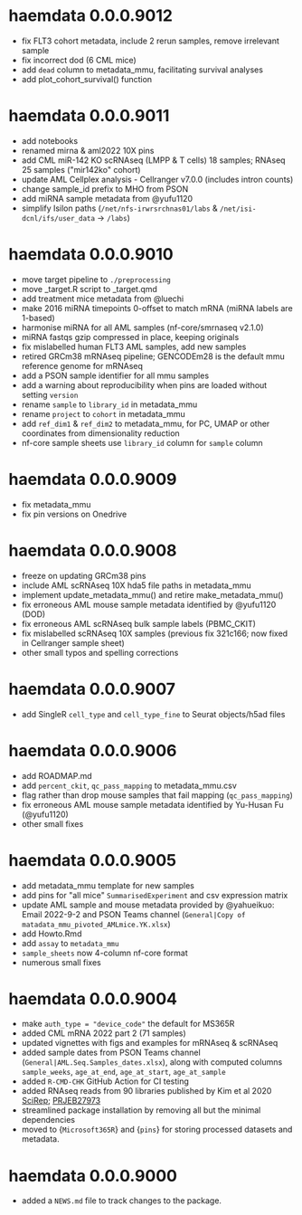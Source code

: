 # haemdata 0.0.0.9012
* fix FLT3 cohort metadata, include 2 rerun samples, remove irrelevant sample
* fix incorrect dod (6 CML mice)
* add `dead` column to metadata_mmu, facilitating survival analyses
* add plot_cohort_survival() function

# haemdata 0.0.0.9011
* add notebooks
* renamed mirna & aml2022 10X pins
* add CML miR-142 KO scRNAseq (LMPP & T cells) 18 samples; RNAseq 25 samples ("mir142ko" cohort)
* update AML Cellplex analysis - Cellranger v7.0.0 (includes intron counts)
* change sample_id prefix to MHO from PSON
* add miRNA sample metadata from @yufu1120
* simplify Isilon paths (`/net/nfs-irwrsrchnas01/labs` & `/net/isi-dcnl/ifs/user_data` -> `/labs`)

# haemdata 0.0.0.9010
* move target pipeline to `./preprocessing`
* move _target.R script to _target.qmd
* add treatment mice metadata from @luechi
* make 2016 miRNA timepoints 0-offset to match mRNA (miRNA labels are 1-based)
* harmonise miRNA for all AML samples (nf-core/smrnaseq v2.1.0)
* miRNA fastqs gzip compressed in place, keeping originals
* fix mislabelled human FLT3 AML samples, add new samples
* retired GRCm38 mRNAseq pipeline; GENCODEm28 is the default mmu reference genome for mRNAseq
* add a PSON sample identifier for all mmu samples
* add a warning about reproducibility when pins are loaded without setting `version`
* rename `sample` to `library_id` in metadata_mmu
* rename `project` to `cohort` in metadata_mmu
* add `ref_dim1` & `ref_dim2` to metadata_mmu, for PC, UMAP or other coordinates from dimensionality reduction
* nf-core sample sheets use `library_id` column for `sample` column

# haemdata 0.0.0.9009
  * fix metadata_mmu 
  * fix pin versions on Onedrive

# haemdata 0.0.0.9008
  * freeze on updating GRCm38 pins
  * include AML scRNAseq 10X hda5 file paths in metadata_mmu
  * implement update_metadata_mmu() and retire make_metadata_mmu()
  * fix erroneous AML mouse sample metadata identified by @yufu1120 (DOD)
  * fix erroneous AML scRNAseq bulk sample labels (PBMC_CKIT)
  * fix mislabelled scRNAseq 10X samples (previous fix 321c166; now fixed in Cellranger sample sheet)
  * other small typos and spelling corrections

# haemdata 0.0.0.9007
  * add SingleR `cell_type` and `cell_type_fine` to Seurat objects/h5ad files
  
# haemdata 0.0.0.9006
* add ROADMAP.md
* add `percent_ckit`, `qc_pass_mapping` to metadata_mmu.csv
* flag rather than drop mouse samples that fail mapping (`qc_pass_mapping`)
* fix erroneous AML mouse sample metadata identified by Yu-Husan Fu (@yufu1120)
* other small fixes
  
# haemdata 0.0.0.9005
* add metadata_mmu template for new samples
* add pins for "all mice" `SummarisedExperiment` and csv expression matrix
* update AML sample and mouse metadata provided by @yahueikuo: Email 2022-9-2 and 
  PSON Teams channel (`General|Copy of matadata_mmu_pivoted_AMLmice.YK.xlsx`)
* add Howto.Rmd
* add `assay` to `metadata_mmu`
* `sample_sheets` now 4-column nf-core format
* numerous small fixes

# haemdata 0.0.0.9004
* make `auth_type = "device_code"` the default for MS365R
* added CML mRNA 2022 part 2 (71 samples)
* updated vignettes with figs and examples for mRNAseq & scRNAseq
* added sample dates from PSON Teams channel (`General|AML.Seq.Samples_dates.xlsx`), along with computed columns `sample_weeks`, `age_at_end`, `age_at_start`, `age_at_sample`
* added `R-CMD-CHK` GitHub Action for CI testing
* added RNAseq reads from 90 libraries published by Kim et al 2020 [SciRep](https://www.nature.com/articles/s41598-020-76933-2); [PRJEB27973](https://www.ncbi.nlm.nih.gov/bioproject/?term=PRJEB27973)
* streamlined package installation by removing all but the minimal dependencies
* moved to {`Microsoft365R`} and {`pins`} for storing processed datasets and metadata. 
  
# haemdata 0.0.0.9000

* added a `NEWS.md` file to track changes to the package.
